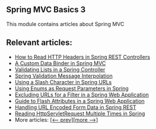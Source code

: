 ## Spring MVC Basics 3

This module contains articles about Spring MVC

## Relevant articles:
- [How to Read HTTP Headers in Spring REST Controllers](https://www.baeldung.com/spring-rest-http-headers)
- [A Custom Data Binder in Spring MVC](https://www.baeldung.com/spring-mvc-custom-data-binder)
- [Validating Lists in a Spring Controller](https://www.baeldung.com/spring-validate-list-controller)
- [Spring Validation Message Interpolation](https://www.baeldung.com/spring-validation-message-interpolation)
- [Using a Slash Character in Spring URLs](https://www.baeldung.com/spring-slash-character-in-url)
- [Using Enums as Request Parameters in Spring](https://www.baeldung.com/spring-enum-request-param)
- [Excluding URLs for a Filter in a Spring Web Application](https://www.baeldung.com/spring-exclude-filter)
- [Guide to Flash Attributes in a Spring Web Application](https://www.baeldung.com/spring-web-flash-attributes)
- [Handling URL Encoded Form Data in Spring REST](https://www.baeldung.com/spring-url-encoded-form-data)
- [Reading HttpServletRequest Multiple Times in Spring](https://www.baeldung.com/spring-reading-httpservletrequest-multiple-times)
- More articles: [[<-- prev]](/spring-mvc-basics-2)[[more -->]](/spring-mvc-basics-4)

